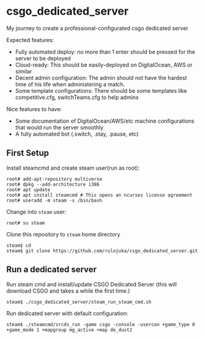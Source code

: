 # csgo_dedicated_server
My journey to create a professional-configurated csgo dedicated server

Expected features:

- Fully automated deploy: no more than 1 enter should be pressed for the server to be deployed
- Cloud-ready: This should be easily-deployed on DigitalOcean, AWS or similar
- Decent admin configuration: The admin should not have the hardest time of his life when administering a match.
- Some template configurations: There should be some templates like competitive.cfg, switchTeams.cfg to help admins

Nice features to have:

- Some documentation of DigitalOcean/AWS/etc machine configurations that would run the server smoothly
- A fully automated bot (.switch, .stay, .pause, etc)


## First Setup

Install steamcmd and create steam user(run as root):
```
root# add-apt-repository multiverse
root# dpkg --add-architecture i386
root# apt update
root# apt install steamcmd # This opens an ncurses license agreement
root# useradd -m steam -s /bin/bash
```

Change into `steam` user:
```
root# su steam
```

Clone this repository to `steam` home directory
```
steam$ cd
steam$ git clone https://github.com/rulojuka/csgo_dedicated_server.git
```

## Run a dedicated server

Run steam cmd and install/update CSGO Dedicated Server (this will download CSGO and takes a while the first time.)
```
steam$ ./csgo_dedicated_server/steam_run_steam_cmd.sh
```

Run dedicated server with default configuration:
```
steam$ ./steamcmd/srcds_run -game csgo -console -usercon +game_type 0 +game_mode 1 +mapgroup mg_active +map de_dust2
```
